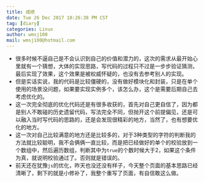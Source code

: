 ```yaml
---
title: 成绩
date: Tue 26 Dec 2017 10:26:38 PM CST
tag: [diary]
categories: Linux
author: wmsj100
mail: wmsj100@hotmail.com
---
```


- 很多时候不逼自己是不会认识到自己的价值和潜力的，这次的需求从最开始心里就有一个猜想，大体的实现思路，写代码的过程只不过是一步步验证猜测，最后实现了效果，这个效果是被权威怀疑的，也没有去参考别人的实现。
- 但是实话实说，我的代码是比较僵硬的，没有做好模块化和封装，只是在单个使用的场景没问题，如果要实现实例多个，该怎么办，这个是需要后期自己去考虑优化的。
- 这一次完全彻底的优化代码还是有很多收获的，首先对自己更自信了，因为都是别人不敢碰的历史遗留代码，写法完全不同，但抛开这个前提偏见，还是可以融入当时写代码的思路的，还是会发现很精彩的地方，当然了，也有想要优化的地方。
- 这一次对自己比较满意的地方还是比较多的，对于3种类型的字符的判断我的方法就比较聪明，我不会俩俩一直比较，而是把已经做好的单个的校验放到一个数组中，然后遍历数组，判断其中为`true`的个数时候大于2，如果这个条件为真，就说明校验通过了。否则就是错误的。
- 前天还在犹豫`js`的优化，昨天也没还没有样子，今天整个页面的基本思路已经清晰了，剩下的就是小修补了，我整个重写了页面，有自信敢这么做。
